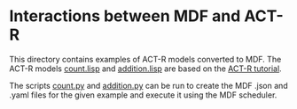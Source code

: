 # Interactions between MDF and ACT-R

This directory contains examples of ACT-R models converted to MDF. The ACT-R
models [count.lisp](count.lisp) and [addition.lisp](addition.lisp) are based on 
the [ACT-R tutorial](http://act-r.psy.cmu.edu/software/).

The scripts [count.py](count.py) and [addition.py](addition.py) can be run
to create the MDF .json and .yaml files for the given example and execute it
using the MDF scheduler.
